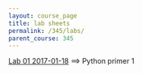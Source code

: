 ```yaml
---
layout: course_page
title: lab sheets
permalink: /345/labs/
parent_course: 345
---
```


[Lab 01 2017-01-18](/345/lab1/) ==> Python primer 1

